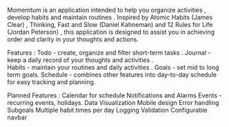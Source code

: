 Momemtum is an application intended to help you organize activities , develop habits and maintain routines . Inspired by Atomic Habits (James Clear) , Thinking, Fast and Slow (Daniel Kahneman) and 12 Rules for Life (Jordan Peterson) , this application is designed to assist you in achieving order and clarity in your thoughts and actions. 

Features : 
    Todo - create, organize and filter short-term tasks . 
    Journal - keep a daily record of your thoughts and activities .  
    Habits - maintain your routines and daily activities . 
    Goals - set mid to long term goals.
    Schedule - combines other features into day-to-day schedule for easy tracking and planning.

Planned Features : 
    Calendar for schedule 
    Notifications and Alarms 
    Events - recurring events, holidays.
    Data Visualization
    Mobile design
    Error handling
    Subgoals
    Multiple habit times per day
    Logging
    Validation
    Configurable navbar